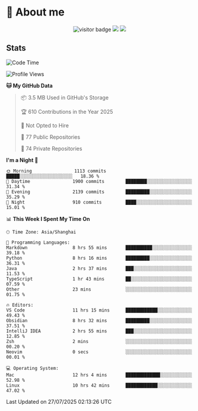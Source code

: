 <!-- ![](https://youpai.roccoshi.top/img/20200804214216.png) -->

# 🧐 About me
 
<p align="center">
<img src="https://visitor-badge.laobi.icu/badge?page_id=Lincest.Lincest&title=hits" alt="visitor badge"/>
<a href="mailto:imroccoshi@gmail.com"><img src="https://img.shields.io/badge/gmail-imroccoshi%40gmail.com-red"></a>
<a href="https://blog.roccoshi.top"><img src="https://img.shields.io/badge/blog-roccoshi-green"></a>
</p>

## Stats

<!--START_SECTION:waka-->
![Code Time](http://img.shields.io/badge/Code%20Time-2%2C599%20hrs%2024%20mins-blue)

![Profile Views](http://img.shields.io/badge/Profile%20Views-1-blue)

**🐱 My GitHub Data** 

> 📦 3.5 MB Used in GitHub's Storage 
 > 
> 🏆 610 Contributions in the Year 2025
 > 
> 🚫 Not Opted to Hire
 > 
> 📜 77 Public Repositories 
 > 
> 🔑 74 Private Repositories 
 > 
**I'm a Night 🦉** 

```text
🌞 Morning                1113 commits        █████░░░░░░░░░░░░░░░░░░░░   18.36 % 
🌆 Daytime                1900 commits        ████████░░░░░░░░░░░░░░░░░   31.34 % 
🌃 Evening                2139 commits        █████████░░░░░░░░░░░░░░░░   35.29 % 
🌙 Night                  910 commits         ████░░░░░░░░░░░░░░░░░░░░░   15.01 % 
```


📊 **This Week I Spent My Time On** 

```text
🕑︎ Time Zone: Asia/Shanghai

💬 Programming Languages: 
Markdown                 8 hrs 55 mins       ██████████░░░░░░░░░░░░░░░   39.18 % 
Python                   8 hrs 16 mins       █████████░░░░░░░░░░░░░░░░   36.31 % 
Java                     2 hrs 37 mins       ███░░░░░░░░░░░░░░░░░░░░░░   11.53 % 
TypeScript               1 hr 43 mins        ██░░░░░░░░░░░░░░░░░░░░░░░   07.59 % 
Other                    23 mins             ░░░░░░░░░░░░░░░░░░░░░░░░░   01.75 % 

🔥 Editors: 
VS Code                  11 hrs 15 mins      ████████████░░░░░░░░░░░░░   49.43 % 
Obsidian                 8 hrs 32 mins       █████████░░░░░░░░░░░░░░░░   37.51 % 
IntelliJ IDEA            2 hrs 55 mins       ███░░░░░░░░░░░░░░░░░░░░░░   12.85 % 
Zsh                      2 mins              ░░░░░░░░░░░░░░░░░░░░░░░░░   00.20 % 
Neovim                   0 secs              ░░░░░░░░░░░░░░░░░░░░░░░░░   00.01 % 

💻 Operating System: 
Mac                      12 hrs 4 mins       █████████████░░░░░░░░░░░░   52.98 % 
Linux                    10 hrs 42 mins      ████████████░░░░░░░░░░░░░   47.02 % 
```


 Last Updated on 27/07/2025 02:13:26 UTC
<!--END_SECTION:waka-->


